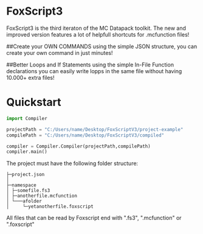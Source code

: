 # FoxScript3
FoxScript3 is the third iteraton of the MC Datapack toolkit. The new and improved version features a lot of helpfull shortcuts for .mcfunction files!

##Create your OWN COMMANDS
using the simple JSON structure, you can create your own command in just minutes!

##Better Loops and If Statements
using the simple In-File Function declarations you can easily write lopps in the same file without having 10.000+ extra files!

# Quickstart

```python
import Compiler

projectPath = "C:/Users/name/Desktop/FoxScriptV3/project-example"
compilePath = "C:/Users/name/Desktop/FoxScriptV3/compiled"

compiler = Compiler.Compiler(projectPath,compilePath)
compiler.main()
```

The project must have the following folder structure:

```
├─project.json
│
├─namespace
│ ├─somefile.fs3
│ ├─anotherfile.mcfunction
│ └───afolder
│     └─yetanotherfile.foxscript
```

All files that can be read by Foxscript end with ".fs3", ".mcfunction" or ".foxscript"
